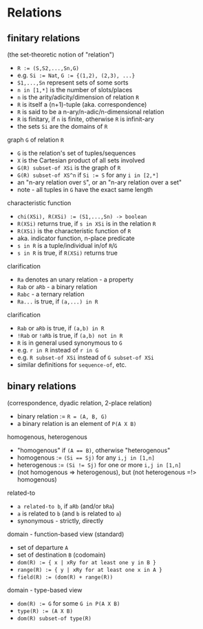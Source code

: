 
<!-- ======================================================================= -->
# Relations

<!-- ======================================================================= -->
## finitary relations

(the set-theoretic notion of "relation")

* `R := (S,S2,...,Sn,G)`
* e.g. `Si := Nat`, `G := {(1,2), (2,3), ...}`
* `S1,...,Sn` represent sets of some sorts
* `n in [1,*]` is the number of slots/places
* `n` is the arity/adicity/dimension of relation `R`
* `R` is itself a (n+1)-tuple (aka. correspondence)
* `R` is said to be a n-ary/n-adic/n-dimensional relation
* `R` is finitary, if `n` is finite, otherwise `R` is infinit-ary
* the sets `Si` are the domains of `R`

graph `G` of relation `R`

* `G` is the relation's set of tuples/sequences
* `X` is the Cartesian product of all sets involved
* `G(R) subset-of XSi` is the graph of `R`
* `G(R) subset-of XS^n` if `Si := S` for any `i in [2,*]`
* an "n-ary relation over `S`", or an "n-ary relation over a set"
* note - all tuples in `G` have the exact same length

characteristic function

* `chi(XSi), R(XSi) := (S1,...,Sn) -> boolean`
* `R(XSi)` returns true, if `s in XSi` is in the relation `R`
* `R(XSi)` is the characteristic function of `R`
* aka. indicator function, n-place predicate
* `s in R` is a tuple/individual in/of `R`/`G`
* `s in R` is true, if `R(XSi)` returns true

clarification

* `Ra` denotes an unary relation - a property
* `Rab` or `aRb` - a binary relation
* `Rabc` - a ternary relation
* `Ra...` is true, if `(a,...) in R`

clarification

* `Rab` or `aRb` is true, if `(a,b) in R`
* `!Rab` or `!aRb` is true, if `(a,b) not in R`
* `R` is in general used synonymous to `G`
* e.g. `r in R` instead of `r in G`
* e.g. `R subset-of XSi` instead of `G subset-of XSi`
* similar definitions for `sequence-of`, etc.

<!-- ======================================================================= -->
## binary relations

(correspondence, dyadic relation, 2-place relation)

* binary relation := `R = (A, B, G)`
* a binary relation is an element of `P(A X B)`

homogenous, heterogenous

* "homogenous" if `(A == B)`, otherwise "heterogenous"
* homogenous := `(Si == Sj)` for any `i,j in [1,n]`
* heterogenous := `(Si != Sj)` for one or more `i,j in [1,n]`
* (not homogenous => heterogenous), but (not heterogenous =!> homogenous)

related-to

* `a related-to b`, if `aRb` (and/or `bRa`)
* `a` is related to `b` (and `b` is related to `a`)
* synonymous - strictly, directly

domain - function-based view (standard)

* set of departure `A`
* set of destination `B` (codomain)
* `dom(R) := { x | xRy for at least one y in B }`
* `range(R) := { y | xRy for at least one x in A }`
* `field(R) := (dom(R) + range(R))`

domain - type-based view

* `dom(R) := G` for some `G in P(A X B)`
* `type(R) := (A X B)`
* `dom(R) subset-of type(R)`
